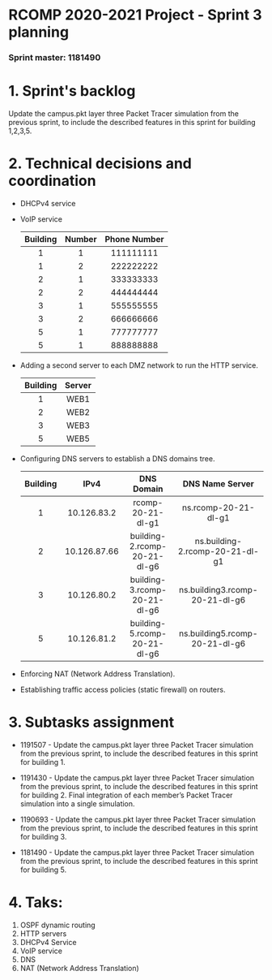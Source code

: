 RCOMP 2020-2021 Project - Sprint 3 planning
===========================================

### Sprint master: 1181490


# 1. Sprint's backlog # 


Update the campus.pkt layer three Packet Tracer simulation from the previous sprint, to include the described features in this sprint for building 1,2,3,5.

# 2. Technical decisions and coordination #

-   DHCPv4 service

-   VoIP service

    |Building|Number   |Phone Number   |
    |:------:|:-------:|:-------:|
    |    1   |   1     |111111111|
    |    1   |   2     |222222222|
    |    2   |   1     |333333333|
    |    2   |   2     |444444444|
    |    3   |   1     |555555555|
    |    3   |   2     |666666666|
    |    5   |    1    |777777777|
    |    5   |    1    |888888888|
    
-   Adding a second server to each DMZ network to run the HTTP service.

    |Building|Server|
    |:------:|:----:|
    |    1   | WEB1|
    |    2   | WEB2|
    |    3   | WEB3|
    |    5   | WEB5|

-   Configuring DNS servers to establish a DNS domains tree.

    |Building|IPv4|DNS Domain|DNS Name Server|
    |:------:|:--:|:--------:|:-------------:|
    | 1 | 10.126.83.2| rcomp-20-21-dl-g1 | ns.rcomp-20-21-dl-g1 |
    | 2 | 10.126.87.66  | building-2.rcomp-20-21-dl-g6 | ns.building-2.rcomp-20-21-dl-g1 |
    | 3 | 10.126.80.2 | building-3.rcomp-20-21-dl-g6 | ns.building3.rcomp-20-21-dl-g6 |
    | 5 | 10.126.81.2 |  building-5.rcomp-20-21-dl-g6|ns.building5.rcomp-20-21-dl-g6 |


-   Enforcing NAT (Network Address Translation).
-   Establishing traffic access policies (static firewall) on routers.
  
# 3. Subtasks assignment #

-   1191507 - Update the campus.pkt layer three Packet Tracer simulation from the
previous sprint, to include the described features in this sprint for
building 1.

-   1191430 - Update the campus.pkt layer three Packet Tracer simulation from the
previous sprint, to include the described features in this sprint for
building 2.
Final integration of each member’s Packet Tracer simulation into a
single simulation.


-  1190693 - Update the campus.pkt layer three Packet Tracer simulation from the
previous sprint, to include the described features in this sprint for
building 3.

- 1181490 - Update the campus.pkt layer three Packet Tracer simulation from the
previous sprint, to include the described features in this sprint for
building 5.


# 4. Taks: #

1.  OSPF dynamic routing 
2.  HTTP servers 
3.  DHCPv4 Service
4.  VoIP service
5.  DNS
6.  NAT (Network Address Translation)

